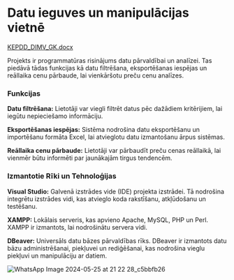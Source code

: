 # Datu ieguves un manipulācijas vietnē
[KEPDD_DIMV_GK.docx](https://github.com/user-attachments/files/15526234/KEPDD_DIMV_GK.docx)

Projekts ir programmatūras risinājums datu pārvaldībai un analīzei. Tas piedāvā tādas funkcijas kā datu filtrēšana, eksportēšanas iespējas un reāllaika cenu pārbaude, lai vienkāršotu preču cenu analīzes.

### Funkcijas
**Datu filtrēšana:**  Lietotāji var viegli filtrēt datus pēc dažādiem kritērijiem, lai iegūtu nepieciešamo informāciju.

**Eksportēšanas iespējas:** Sistēma nodrošina datu eksportēšanu un importēšanu formāta Excel, lai atvieglotu datu izmantošanu ārpus sistēmas.

**Reāllaika cenu pārbaude:** Lietotāji var pārbaudīt preču cenas reāllaikā, lai vienmēr būtu informēti par jaunākajām tirgus tendencēm.
### Izmantotie Rīki un Tehnoloģijas
**Visual Studio:** Galvenā izstrādes vide (IDE) projekta izstrādei. Tā nodrošina integrētu izstrādes vidi, kas atvieglo koda rakstīšanu, atkļūdošanu un testēšanu.

**XAMPP:** Lokālais serveris, kas apvieno Apache, MySQL, PHP un Perl. XAMPP ir izmantots, lai nodrošinātu servera vidi.

**DBeaver:** Universāls datu bāzes pārvaldības rīks. DBeaver ir izmantots datu bāzu administrēšanai, piekļuvei un rediģēšanai, kas nodrošina vieglu piekļuvi un manipulāciju ar datiem.

![WhatsApp Image 2024-05-25 at 21 22 28_c5bbfb26](https://github.com/Gints785/Datu-ieguves-vietne/assets/98739298/1250f381-7659-4220-a04f-a4beb1f8f28e)



